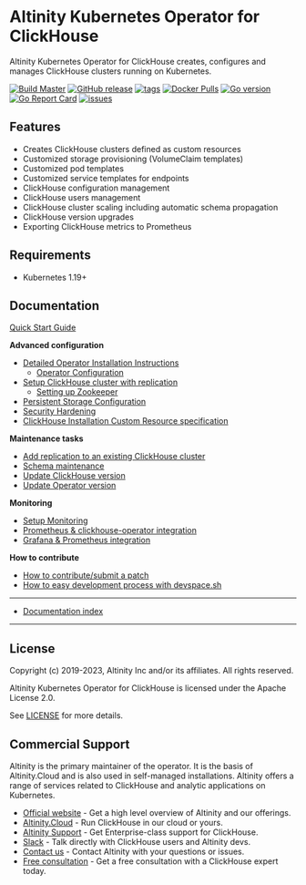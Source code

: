 # Altinity Kubernetes Operator for ClickHouse

Altinity Kubernetes Operator for ClickHouse creates, configures and manages ClickHouse clusters running on Kubernetes.

[![Build Master](https://github.com/Altinity/clickhouse-operator/actions/workflows/build_master.yaml/badge.svg)](https://github.com/Altinity/clickhouse-operator/actions/workflows/build_master.yaml)
[![GitHub release](https://img.shields.io/github/v/release/altinity/clickhouse-operator?include_prereleases)](https://img.shields.io/github/v/release/altinity/clickhouse-operator?include_prereleases)
[![tags](https://img.shields.io/github/tag/altinity/clickhouse-operator.svg)](https://github.com/altinity/clickhouse-operator/tags)
[![Docker Pulls](https://img.shields.io/docker/pulls/altinity/clickhouse-operator.svg)](https://hub.docker.com/r/altinity/clickhouse-operator)
[![Go version](https://img.shields.io/github/go-mod/go-version/altinity/clickhouse-operator)](https://img.shields.io/github/go-mod/go-version/altinity/clickhouse-operator)
[![Go Report Card](https://goreportcard.com/badge/github.com/altinity/clickhouse-operator)](https://goreportcard.com/report/github.com/altinity/clickhouse-operator)
[![issues](https://img.shields.io/github/issues/altinity/clickhouse-operator.svg)](https://github.com/altinity/clickhouse-operator/issues)

## Features

- Creates ClickHouse clusters defined as custom resources
- Customized storage provisioning (VolumeClaim templates)
- Customized pod templates
- Customized service templates for endpoints
- ClickHouse configuration management
- ClickHouse users management
- ClickHouse cluster scaling including automatic schema propagation
- ClickHouse version upgrades
- Exporting ClickHouse metrics to Prometheus

## Requirements

 * Kubernetes 1.19+
 
## Documentation

[Quick Start Guide][quick_start_guide]

**Advanced configuration**
 * [Detailed Operator Installation Instructions][detailed_installation_instructions]
   * [Operator Configuration][operator_configuration]
 * [Setup ClickHouse cluster with replication][replication_setup]
   * [Setting up Zookeeper][zookeeper_setup]
 * [Persistent Storage Configuration][storage_configuration]
 * [Security Hardening][security_hardening]
 * [ClickHouse Installation Custom Resource specification][crd_explained]
 
**Maintenance tasks**
 * [Add replication to an existing ClickHouse cluster][update_cluster_add_replication]
 * [Schema maintenance][schema_migration]
 * [Update ClickHouse version][update_clickhouse_version]
 * [Update Operator version][update_operator]

**Monitoring**
 * [Setup Monitoring][monitoring_setup]
 * [Prometheus & clickhouse-operator integration][prometheus_setup]
 * [Grafana & Prometheus integration][grafana_setup]

**How to contribute**
 * [How to contribute/submit a patch][contributing_manual]
 * [How to easy development process with devspace.sh][devspace_manual]
 
---
 * [Documentation index][all_docs_list]
---
 
## License

Copyright (c) 2019-2023, Altinity Inc and/or its affiliates. All rights reserved.

Altinity Kubernetes Operator for ClickHouse is licensed under the Apache License 2.0.

See [LICENSE](./LICENSE) for more details.

## Commercial Support

Altinity is the primary maintainer of the operator. It is the basis of Altinity.Cloud and
is also used in self-managed installations. Altinity offers a range of 
services related to ClickHouse and analytic applications on Kubernetes. 

- [Official website](https://altinity.com/) - Get a high level overview of Altinity and our offerings.
- [Altinity.Cloud](https://altinity.com/cloud-database/) - Run ClickHouse in our cloud or yours.
- [Altinity Support](https://altinity.com/support/) - Get Enterprise-class support for ClickHouse.
- [Slack](https://altinitydbworkspace.slack.com/join/shared_invite/zt-1togw9b4g-N0ZOXQyEyPCBh_7IEHUjdw#/shared-invite/email) - Talk directly with ClickHouse users and Altinity devs.
- [Contact us](https://hubs.la/Q020sH3Z0) - Contact Altinity with your questions or issues.
- [Free consultation](https://hubs.la/Q020sHkv0) - Get a free consultation with a ClickHouse expert today.
 
[chi_max_yaml]: ./docs/chi-examples/99-clickhouseinstallation-max.yaml
[intro]: ./docs/introduction.md
[quick_start_guide]: ./docs/quick_start.md
[detailed_installation_instructions]: ./docs/operator_installation_details.md
[replication_setup]: ./docs/replication_setup.md
[crd_explained]: ./docs/custom_resource_explained.md
[zookeeper_setup]: ./docs/zookeeper_setup.md
[monitoring_setup]: ./docs/monitoring_setup.md
[prometheus_setup]: ./docs/prometheus_setup.md
[grafana_setup]: ./docs/grafana_setup.md
[storage_configuration]: ./docs/storage.md
[update_cluster_add_replication]: ./docs/chi_update_add_replication.md
[update_clickhouse_version]: ./docs/chi_update_clickhouse_version.md
[update_operator]: ./docs/operator_upgrade.md
[schema_migration]: ./docs/schema_migration.md
[operator_configuration]: ./docs/operator_configuration.md
[contributing_manual]: ./CONTRIBUTING.md
[devspace_manual]: ./docs/devspace.md
[all_docs_list]: ./docs/README.md
[security_hardening]: ./docs/security_hardening.md
